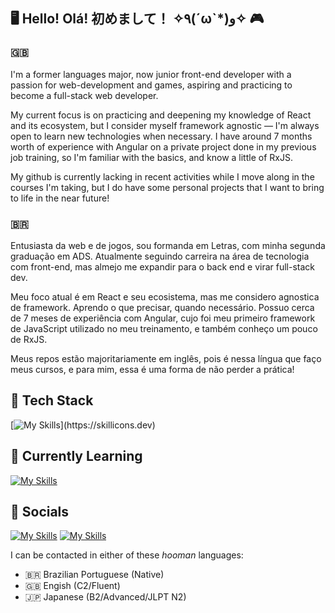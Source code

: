 ## 🖥️ Hello! Olá! 初めまして！ ✧٩(ˊωˋ\*)و✧ 🎮

### 🇬🇧 
I'm a former languages major, now junior front-end developer with a passion for web-development and games, aspiring and practicing to become a full-stack web developer. 

My current focus is on practicing and deepening my knowledge of React and its ecosystem, but I consider myself framework agnostic — I'm always open to learn new technologies when necessary. I have around 7 months worth of experience with Angular on a private project done in my previous job training, so I'm familiar with the basics, and know a little of RxJS.

My github is currently lacking in recent activities while I move along in the courses I'm taking, but I do have some personal projects that I want to bring to life in the near future!

### 🇧🇷
Entusiasta da web e de jogos, sou formanda em Letras, com minha segunda graduação em ADS. Atualmente seguindo carreira na área de tecnologia com front-end, mas almejo me expandir para o back end e virar full-stack dev. 

Meu foco atual é em React e seu ecosistema, mas me considero agnostica de framework. Aprendo o que precisar, quando necessário. Possuo cerca de 7 meses de experiência com Angular, cujo foi meu primeiro framework de JavaScript utilizado no meu treinamento, e também conheço um pouco de RxJS. 

Meus repos estão majoritariamente em inglês, pois é nessa língua que faço meus cursos, e para mim, essa é uma forma de não perder a prática!

## 🧰 Tech Stack

[![My Skills](https://skillicons.dev/icons?i=html,css,sass,tailwind,styledcomponents,js,typescript,react,redux,angular,rxjs,git,npm,vite,)](https://skillicons.dev)

## 🧠 Currently Learning

[![My Skills](https://skillicons.dev/icons?i=nextjs,nodejs,expressjs)](https://skillicons.dev)

## 🤝 Socials

[![My Skills](https://skillicons.dev/icons?i=linkedin)](https://www.linkedin.com/in/thais-martins-181a1212b/) [![My Skills](https://skillicons.dev/icons?i=discord)](https://discord.com/users/yunndere)

I can be contacted in either of these _hooman_ languages:

- 🇧🇷 Brazilian Portuguese (Native)
- 🇬🇧 Engish (C2/Fluent)
- 🇯🇵 Japanese (B2/Advanced/JLPT N2)
